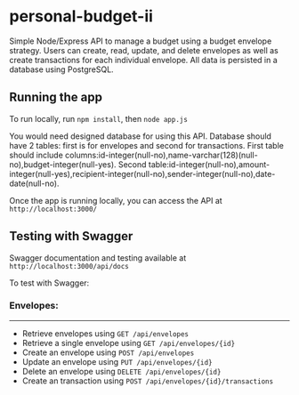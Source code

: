 # personal-budget-ii

Simple Node/Express API to manage a budget using a budget envelope strategy. Users can create, read, update, and delete envelopes as well as create transactions for each individual envelope. All data is persisted in a database using PostgreSQL.

## Running the app
To run locally, run `npm install`, then `node app.js`

You would need designed database for using this API.
Database should have 2 tables: first is for envelopes and second for transactions.
First table should include columns:id-integer(null-no),name-varchar(128)(null-no),budget-integer(null-yes).
Second table:id-integer(null-no),amount-integer(null-yes),recipient-integer(null-no),sender-integer(null-no),date-date(null-no).

Once the app is running locally, you can access the API at `http://localhost:3000/`

## Testing with Swagger
Swagger documentation and testing available at `http://localhost:3000/api/docs`

To test with Swagger:

### Envelopes:
----
 - Retrieve envelopes using `GET /api/envelopes`
 - Retrieve a single envelope using `GET /api/envelopes/{id}`
 - Create an envelope using `POST /api/envelopes`
 - Update an envelope using `PUT /api/envelopes/{id}`
 - Delete an envelope using `DELETE /api/envelopes/{id}`
 - Create an transaction using `POST /api/envelopes/{id}/transactions`